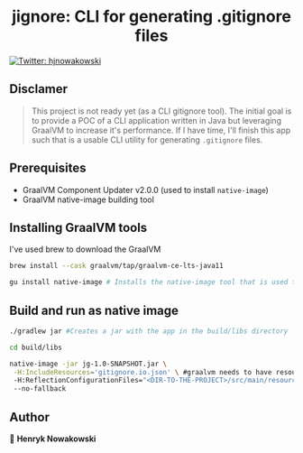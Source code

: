 <h1 align="center">jignore: CLI for generating .gitignore files</h1>
<p>
  <a href="https://twitter.com/hjnowakowski">
    <img alt="Twitter: hjnowakowski" src="https://img.shields.io/twitter/follow/hjnowakowski.svg?style=social" target="_blank" />
  </a>
</p>

## Disclamer 
> This project is not ready yet (as a CLI gitignore tool). The initial goal is to provide a POC of a CLI application written in Java but leveraging GraalVM to increase it's performance. If I have time, I'll finish this app such that is a usable CLI utility for generating `.gitignore` files.

## Prerequisites

* GraalVM Component Updater v2.0.0 (used to install `native-image`)
* GraalVM native-image building tool

## Installing GraalVM tools

I've used brew to download the GraalVM

```sh
brew install --cask graalvm/tap/graalvm-ce-lts-java11

gu install native-image # Installs the native-image tool that is used to generate an executable
```

## Build and run as native image

```sh
./gradlew jar #Creates a jar with the app in the build/libs directory

cd build/libs

native-image -jar jg-1.0-SNAPSHOT.jar \
 -H:IncludeResources='gitignore.io.json' \ #graalvm needs to have resources explicitly referenced
 -H:ReflectionConfigurationFiles="<DIR-TO-THE-PROJECT>/src/main/resources/reflection-config.json" \ #since we are deserializing the json file, we need to provide proper reflection configuration
 --no-fallback

```

## Author

👤 **Henryk Nowakowski**